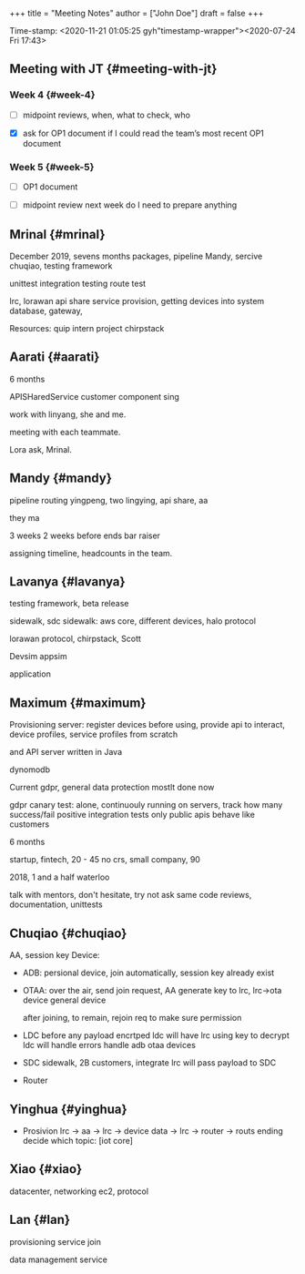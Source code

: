 +++
title = "Meeting Notes"
author = ["John Doe"]
draft = false
+++

Time-stamp: <2020-11-21 01:05:25 gyh"timestamp-wrapper"><span class="timestamp">&lt;2020-07-24 Fri 17:43&gt;</span></span>


## Meeting with JT {#meeting-with-jt}


### Week 4 {#week-4}

-   [ ] midpoint reviews, when, what to check, who

-   [X] ask for OP1 document
    if I could read the team’s most recent OP1 document


### Week 5 {#week-5}

-   [ ] OP1 document

-   [ ] midpoint review next week
    do I need to prepare anything


## Mrinal {#mrinal}

December 2019, sevens months
packages, pipeline Mandy, sercive chuqiao, testing framework

unittest
integration testing
route test

lrc, lorawan
api share service
provision, getting devices into system
database, gateway,

Resources:
quip intern project
chirpstack


## Aarati {#aarati}

6 months

APISHaredService customer component sing

work with linyang, she and me.

meeting with each teammate.

Lora ask, Mrinal.


## Mandy {#mandy}

pipeline
routing yingpeng, two
lingying, api share, aa

they ma

3 weeks
2 weeks before ends bar raiser

assigning timeline, headcounts in the team.


## Lavanya {#lavanya}

testing framework, beta release

sidewalk, sdc
sidewalk: aws core, different devices, halo protocol

lorawan protocol, chirpstack, Scott

Devsim appsim

application


## Maximum {#maximum}

Provisioning server: register devices before using,  provide api to interact, device profiles, service profiles
from scratch

and API server written in Java

dynomodb

Current gdpr, general data protection
mostlt done now

gdpr canary test: alone, continuouly running on servers, track how many success/fail
                  positive integration tests
                  only public apis
                  behave like customers

6 months

startup, fintech, 20 - 45
no crs, small company, 90

2018, 1 and a half waterloo

talk with mentors, don't hesitate, try not ask same
code reviews, documentation, unittests


## Chuqiao {#chuqiao}

AA, session key
Device:

-   ADB: persional device, join automatically, session key already exist
-   OTAA: over the air, send join request, AA generate key to lrc, lrc->ota device
    general device

    after joining, to remain, rejoin req to make sure permission

<!--listend-->

-   LDC
    before any payload encrtped
    ldc will have lrc using key to decrypt
    ldc will handle errors
    handle adb otaa devices

-   SDC
    sidewalk, 2B customers, integrate
    lrc will pass payload to SDC

-   Router


## Yinghua {#yinghua}

-   Prosivion
    lrc -> aa -> lrc -> device
      data -> lrc -> router -> routs ending
        decide which topic:
          [iot core]


## Xiao {#xiao}

datacenter, networking
ec2, protocol


## Lan {#lan}

provisioning service
join

data management service
